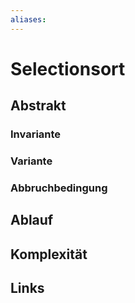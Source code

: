 ```yaml
---
aliases: 
---
```

# Selectionsort 
## Abstrakt

### Invariante

### Variante

### Abbruchbedingung

## Ablauf

## Komplexität


## Links